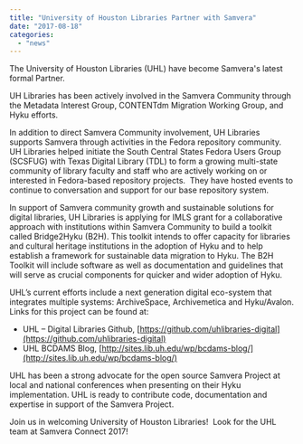 ```yaml
---
title: "University of Houston Libraries Partner with Samvera"
date: "2017-08-18"
categories: 
  - "news"
---
```


The University of Houston Libraries (UHL) have become Samvera's latest formal Partner.

UH Libraries has been actively involved in the Samvera Community through the Metadata Interest Group, CONTENTdm Migration Working Group, and Hyku efforts.

In addition to direct Samvera Community involvement, UH Libraries supports Samvera through activities in the Fedora repository community. UH Libraries helped initiate the South Central States Fedora Users Group (SCSFUG) with Texas Digital Library (TDL) to form a growing multi-state community of library faculty and staff who are actively working on or interested in Fedora-based repository projects.  They have hosted events to continue to conversation and support for our base repository system.

In support of Samvera community growth and sustainable solutions for digital libraries, UH Libraries is applying for IMLS grant for a collaborative approach with institutions within Samvera Community to build a toolkit called Bridge2Hyku (B2H). This toolkit intends to offer capacity for libraries and cultural heritage institutions in the adoption of Hyku and to help establish a framework for sustainable data migration to Hyku. The B2H Toolkit will include software as well as documentation and guidelines that will serve as crucial components for quicker and wider adoption of Hyku.

UHL’s current efforts include a next generation digital eco-system that integrates multiple systems: ArchiveSpace, Archivemetica and Hyku/Avalon. Links for this project can be found at:

- UHL – Digital Libraries Github, [https://github.com/uhlibraries-digital](https://github.com/uhlibraries-digital)
- UHL BCDAMS Blog, [http://sites.lib.uh.edu/wp/bcdams-blog/](http://sites.lib.uh.edu/wp/bcdams-blog/)

UHL has been a strong advocate for the open source Samvera Project at local and national conferences when presenting on their Hyku implementation. UHL is ready to contribute code, documentation and expertise in support of the Samvera Project.

Join us in welcoming University of Houston Libraries!  Look for the UHL team at Samvera Connect 2017!
